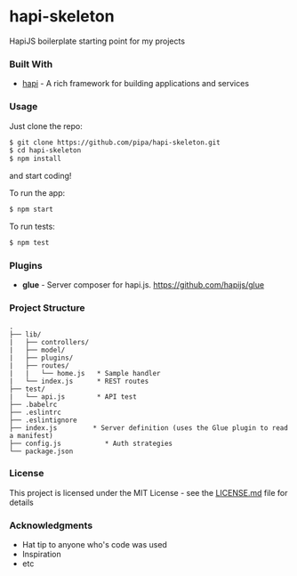 # hapi-skeleton

HapiJS boilerplate starting point for my projects

### Built With

* [hapi](https://hapijs.com/) - A rich framework for building applications and services


### Usage

Just clone the repo:
```bash
$ git clone https://github.com/pipa/hapi-skeleton.git
$ cd hapi-skeleton
$ npm install
```
and start coding!


To run the app:
```bash
$ npm start
```

To run tests:
```bash
$ npm test
```

### Plugins

- **glue** - Server composer for hapi.js. https://github.com/hapijs/glue

### Project Structure
```
.
├── lib/
|   ├── controllers/
|   ├── model/
|   ├── plugins/
|   ├── routes/
|   |   └── home.js   * Sample handler
|   └── index.js      * REST routes
├── test/
|   └── api.js        * API test
├── .babelrc
├── .eslintrc
├── .eslintignore
├── index.js         * Server definition (uses the Glue plugin to read a manifest)
├── config.js           * Auth strategies
└── package.json
```

### License

This project is licensed under the MIT License - see the [LICENSE.md](LICENSE.md) file for details

### Acknowledgments

* Hat tip to anyone who's code was used
* Inspiration
* etc
